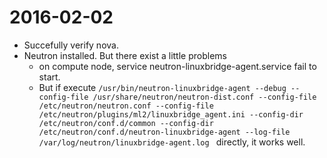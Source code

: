 # 2016-02-02

* Succefully verify nova.
* Neutron installed. But there exist a little problems
  * on compute node, service neutron-linuxbridge-agent.service fail to start.
  * But if execute `/usr/bin/neutron-linuxbridge-agent --debug --config-file /usr/share/neutron/neutron-dist.conf --config-file /etc/neutron/neutron.conf --config-file /etc/neutron/plugins/ml2/linuxbridge_agent.ini --config-dir /etc/neutron/conf.d/common --config-dir /etc/neutron/conf.d/neutron-linuxbridge-agent --log-file /var/log/neutron/linuxbridge-agent.log ` directly, it works well.
